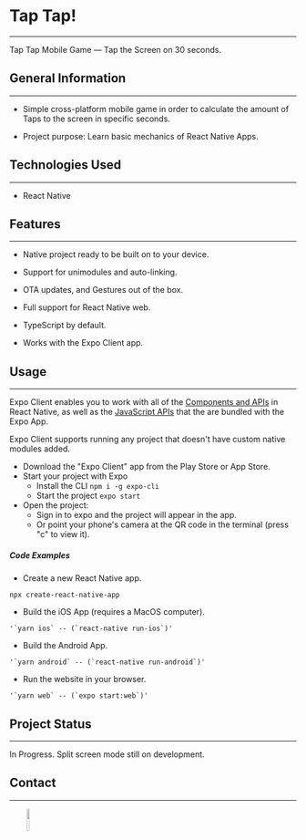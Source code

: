 <h1>Tap Tap!</h1>
<hr><p>Tap Tap Mobile Game — Tap the Screen on 30 seconds.</p><h2>General Information</h2>
<hr><ul>
<li>Simple cross-platform mobile game in order to calculate the amount of Taps to the screen in specific seconds.</li>
</ul><ul>
<li>Project purpose: Learn basic mechanics of React Native Apps.</li>
</ul><h2>Technologies Used</h2>
<hr><ul>
<li>React Native</li>
</ul><h2>Features</h2>
<hr><ul>
<li>Native project ready to be built on to your device.</li>
</ul><ul>
<li>Support for unimodules and auto-linking.</li>
</ul><ul>
<li>OTA updates, and Gestures out of the box.</li>
</ul><ul>
<li>Full support for React Native web.</li>
</ul><ul>
<li>TypeScript by default.</li>
</ul><ul>
<li>Works with the Expo Client app.</li>
</ul><h2>Usage</h2>
<hr><p>Expo Client enables you to work with all of the <a href="https://facebook.github.io/react-native/docs/getting-started.html">Components and APIs</a> in React Native, as well as the <a href="https://docs.expo.io/versions/latest/sdk/index.html">JavaScript APIs</a> that the are bundled with the Expo App.</p>
<p>Expo Client supports running any project that doesn't have custom native modules added.</p>
<ul>
<li>Download the "Expo Client" app from the Play Store or App Store.</li>
<li>Start your project with Expo
<ul>
<li>Install the CLI <code>npm i -g expo-cli</code></li>
<li>Start the project <code>expo start</code></li>
</ul>
</li>
<li>Open the project:
<ul>
<li>Sign in to expo and the project will appear in the app.</li>
<li>Or point your phone's camera at the QR code in the terminal (press "c" to view it).</li>
</ul>
</li>
</ul><h5>Code Examples</h5><ul>
<li>Create a new React Native app.</li>
</ul><p><code>npx create-react-native-app</code></p><ul>
<li>Build the iOS App (requires a MacOS computer).</li>
</ul><p><code>'`yarn ios` -- (`react-native run-ios`)'</code></p><ul>
<li>Build the Android App.</li>
</ul><p><code>'`yarn android` -- (`react-native run-android`)'</code></p><ul>
<li>Run the website in your browser.</li>
</ul><p><code>'`yarn web` -- (`expo start:web`)'</code></p><h2>Project Status</h2>
<hr><p>In Progress. Split screen mode still on development.</p><h2>Contact</h2>
<hr><p><span style="margin-right: 30px;"></span><a href="https://github.com/Divanny"><img target="_blank" src="https://cdn.jsdelivr.net/gh/devicons/devicon/icons/github/github-original.svg" style="width: 10%;"></a></p>
